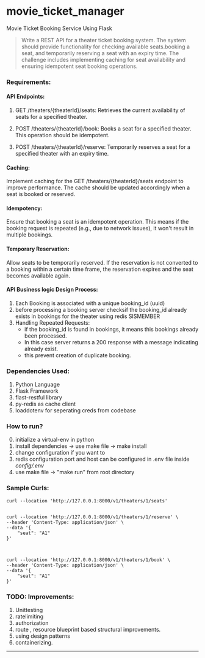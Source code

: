 # movie_ticket_manager
Movie Ticket Booking Service Using Flask


> Write a REST API for a theater ticket booking system. The system should provide functionality for checking available seats.booking a seat, and temporarily reserving a seat with an expiry time.
The challenge includes implementing caching for seat availability and ensuring idempotent seat booking operations.


### Requirements:

#### API Endpoints:

1. GET /theaters/{theaterId}/seats: Retrieves the current availability of seats for a specified theater.

2. POST /theaters/{theaterId}/book: Books a seat for a specified theater. This operation should be idempotent.

3. POST /theaters/{theaterId}/reserve: Temporarily reserves a seat for a specified theater with an expiry time.


#### Caching:

Implement caching for the GET /theaters/{theaterId}/seats endpoint to improve performance. The cache should be updated accordingly when a seat is booked or reserved.


#### Idempotency:

Ensure that booking a seat is an idempotent operation. This means if the booking request is repeated (e.g., due to network issues), it won't result in multiple bookings.


#### Temporary Reservation:

Allow seats to be temporarily reserved. If the reservation is not converted to a booking within a certain time frame, the reservation expires and the seat becomes available again.


#### API Business logic Design Process:

1. Each Booking is associated with a unique booking_id (uuid)
2. before processing a booking server checksif the booking_id already exists in bookings for the theater using redis SISMEMBER
3. Handling Repeated Requests: 
    * if the booking_id is found in bookings, it means this bookings already been processed.
    * In this case server returns a 200 response with a message indicating already exist.
    * this prevent creation of duplicate booking.


### Dependencies Used:

1. Python Language
2. Flask Framework
3. flast-restful library
4. py-redis as cache client
5. loaddotenv for seperating creds from codebase

### How to run?

0. initialize a virtual-env in python
1. install dependencies -> use make file -> make install
3. change configuration if you want to
4. redis configuration port and host can be configured in .env file inside *config/.env*
5. use make file -> "make run" from root directory


### Sample Curls:

```
curl --location 'http://127.0.0.1:8000/v1/theaters/1/seats'


curl --location 'http://127.0.0.1:8000/v1/theaters/1/reserve' \
--header 'Content-Type: application/json' \
--data '{
    "seat": "A1"
}'



curl --location 'http://127.0.0.1:8000/v1/theaters/1/book' \
--header 'Content-Type: application/json' \
--data '{
    "seat": "A1"
}'

```


### TODO: Improvements:

1. Unittesting
2. ratelimiting
3. authorization
4. route , resource blueprint based structural improvements.
5. using design patterns
6. containerizing.

---

